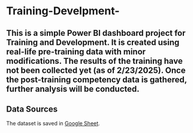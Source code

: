 # Training-Develpment-
## This is a simple Power BI dashboard project for Training and Development. It is created using real-life pre-training data with minor modifications. The results of the training have not been collected yet (as of 2/23/2025). Once the post-training competency data is gathered, further analysis will be conducted.

## Data Sources

The dataset is saved in [Google Sheet](https://docs.google.com/spreadsheets/d/1TMs62B6oCHPT4mmCej2uTg-jUvLi4Cbf9tIicFF0Nkc/).
